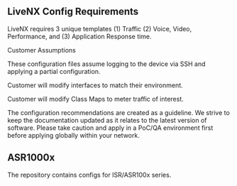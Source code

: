 ## LiveNX Config Requirements

LiveNX requires 3 unique templates (1) Traffic (2) Voice, Video, Performance, and (3) Application Response time.  

Customer Assumptions

These configuration files assume logging to the device via SSH and applying a partial configuration.

Customer will modify interfaces to match their environment.

Customer will modify Class Maps to meter traffic of interest.

The configuration recommendations are created as a guideline.  We strive to keep the documentation updated as it relates to the latest version of software.   Please take caution and apply in a PoC/QA environment first before applying globally within your network.

## ASR1000x

The repository contains configs for ISR/ASR100x series.